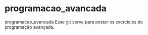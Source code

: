 # programacao_avancada
programacao_avancada
Esse git serve para postar os exercicios de programação avançada. 
